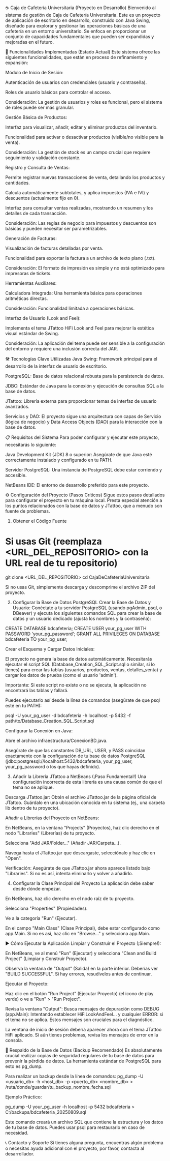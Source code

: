 ☕ Caja de Cafetería Universitaria (Proyecto en Desarrollo)
Bienvenido al sistema de gestión de  Caja de Cafetería Universitaria. Este es un proyecto de aplicación de escritorio en desarrollo, construido con Java Swing, diseñado para explorar y gestionar las operaciones básicas de una cafetería en un entorno universitario. Se enfoca en proporcionar un conjunto de capacidades fundamentales que pueden ser expandidas y mejoradas en el futuro.

🚀 Funcionalidades Implementadas (Estado Actual)
Este sistema ofrece las siguientes funcionalidades, que están en proceso de refinamiento y expansión:

Módulo de Inicio de Sesión:

Autenticación de usuarios con credenciales (usuario y contraseña).

Roles de usuario básicos para controlar el acceso.

Consideración: La gestión de usuarios y roles es funcional, pero el sistema de roles puede ser más granular.

Gestión Básica de Productos:

Interfaz para visualizar, añadir, editar y eliminar productos del inventario.

Funcionalidad para activar o desactivar productos (visible/no visible para la venta).

Consideración: La gestión de stock es un campo crucial que requiere seguimiento y validación constante.

Registro y Consulta de Ventas:

Permite registrar nuevas transacciones de venta, detallando los productos y cantidades.

Calcula automáticamente subtotales, y aplica impuestos (IVA e IVI) y descuentos (actualmente fijo en 0).

Interfaz para consultar ventas realizadas, mostrando un resumen y los detalles de cada transacción.

Consideración: Las reglas de negocio para impuestos y descuentos son básicas y pueden necesitar ser parametrizables.

Generación de Facturas:

Visualización de facturas detalladas por venta.

Funcionalidad para exportar la factura a un archivo de texto plano (.txt).

Consideración: El formato de impresión es simple y no está optimizado para impresoras de tickets.

Herramientas Auxiliares:

Calculadora Integrada: Una herramienta básica para operaciones aritméticas directas.

Consideración: Funcionalidad limitada a operaciones básicas.

Interfaz de Usuario (Look and Feel):

Implementa el tema JTattoo HiFi Look and Feel para mejorar la estética visual estándar de Swing.

Consideración: La aplicación del tema puede ser sensible a la configuración del entorno y requiere una inclusión correcta del JAR.

🛠️ Tecnologías Clave Utilizadas
Java Swing: Framework principal para el desarrollo de la interfaz de usuario de escritorio.

PostgreSQL: Base de datos relacional robusta para la persistencia de datos.

JDBC: Estándar de Java para la conexión y ejecución de consultas SQL a la base de datos.

JTattoo: Librería externa para proporcionar temas de interfaz de usuario avanzados.

Servicios y DAO: El proyecto sigue una arquitectura con capas de Servicio (lógica de negocio) y Data Access Objects (DAO) para la interacción con la base de datos.

📋 Requisitos del Sistema
Para poder configurar y ejecutar este proyecto, necesitarás lo siguiente:

Java Development Kit (JDK) 8 o superior: Asegúrate de que Java esté correctamente instalado y configurado en tu PATH.

Servidor PostgreSQL: Una instancia de PostgreSQL debe estar corriendo y accesible.

NetBeans IDE: El entorno de desarrollo preferido para este proyecto.

⚙️ Configuración del Proyecto (Pasos Críticos)
Sigue estos pasos detallados para configurar el proyecto en tu máquina local. Presta especial atención a los puntos relacionados con la base de datos y JTattoo, que a menudo son fuente de problemas.

1. Obtener el Código Fuente
# Si usas Git (reemplaza <URL_DEL_REPOSITORIO> con la URL real de tu repositorio)
git clone <URL_DEL_REPOSITORIO>
cd CajaDeCafeteriaUniversitaria


Si no usas Git, simplemente descarga y descomprime el archivo ZIP del proyecto.

2. Configurar la Base de Datos PostgreSQL
Crear la Base de Datos y Usuario: Conéctate a tu servidor PostgreSQL (usando pgAdmin, psql, o DBeaver) y ejecuta los siguientes comandos SQL para crear la base de datos y un usuario dedicado (ajusta los nombres y la contraseña):

CREATE DATABASE bdcafeteria;
CREATE USER your_pg_user WITH PASSWORD 'your_pg_password';
GRANT ALL PRIVILEGES ON DATABASE bdcafeteria TO your_pg_user;


Crear el Esquema y Cargar Datos Iniciales:

El proyecto no genera la base de datos automáticamente. Necesitarás ejecutar el script SQL (Database_Creation_SQL_Script.sql o similar, si lo tienes) para crear las tablas (usuarios, productos, ventas, detalles_venta) y cargar los datos de prueba (como el usuario 'admin').

Importante: Si este script no existe o no se ejecuta, la aplicación no encontrará las tablas y fallará.

Puedes ejecutarlo así desde la línea de comandos (asegúrate de que psql esté en tu PATH):

psql -U your_pg_user -d bdcafeteria -h localhost -p 5432 -f path/to/Database_Creation_SQL_Script.sql


Configurar la Conexión en Java:

Abre el archivo infraestructura/ConexionBD.java.

Asegúrate de que las constantes DB_URL, USER, y PASS coincidan exactamente con la configuración de tu base de datos PostgreSQL (jdbc:postgresql://localhost:5432/bdcafeteria, your_pg_user, your_pg_password o los que hayas definido).

3. Añadir la Librería JTattoo a NetBeans (¡Paso Fundamental!)
Una configuración incorrecta de esta librería es una causa común de que el tema no se aplique.

Descarga JTattoo.jar: Obtén el archivo JTattoo.jar de la página oficial de JTattoo. Guárdalo en una ubicación conocida en tu sistema (ej., una carpeta lib dentro de tu proyecto).

Añadir a Librerías del Proyecto en NetBeans:

En NetBeans, en la ventana "Projects" (Proyectos), haz clic derecho en el nodo "Libraries" (Librerías) de tu proyecto.

Selecciona "Add JAR/Folder..." (Añadir JAR/Carpeta...).

Navega hasta el JTattoo.jar que descargaste, selecciónalo y haz clic en "Open".

Verificación: Asegúrate de que JTattoo.jar ahora aparece listado bajo "Libraries". Si no es así, intenta eliminarlo y volver a añadirlo.

4. Configurar la Clase Principal del Proyecto
La aplicación debe saber desde dónde empezar.

En NetBeans, haz clic derecho en el nodo raíz de tu proyecto.

Selecciona "Properties" (Propiedades).

Ve a la categoría "Run" (Ejecutar).

En el campo "Main Class" (Clase Principal), debe estar configurado como app.Main. Si no es así, haz clic en "Browse..." y selecciona app.Main.

▶️ Cómo Ejecutar la Aplicación
Limpiar y Construir el Proyecto (¡Siempre!):

En NetBeans, ve al menú "Run" (Ejecutar) y selecciona "Clean and Build Project" (Limpiar y Construir Proyecto).

Observa la ventana de "Output" (Salida) en la parte inferior. Deberías ver "BUILD SUCCESSFUL". Si hay errores, resuélvelos antes de continuar.

Ejecutar el Proyecto:

Haz clic en el botón "Run Project" (Ejecutar Proyecto) (el icono de play verde) o ve a "Run" > "Run Project".

Revisa la ventana "Output": Busca mensajes de depuración como DEBUG (app.Main): Intentando establecer HiFiLookAndFeel... y cualquier ERROR: si el tema no se aplica. Estos mensajes son cruciales para el diagnóstico.

La ventana de inicio de sesión debería aparecer ahora con el tema JTattoo HiFi aplicado. Si aún tienes problemas, revisa los mensajes de error en la consola.

💾 Respaldo de la Base de Datos (Backup Recomendado)
Es absolutamente crucial realizar copias de seguridad regulares de tu base de datos para prevenir la pérdida de datos. La herramienta estándar de PostgreSQL para esto es pg_dump.

Para realizar un backup desde la línea de comandos:
pg_dump -U <usuario_db> -h <host_db> -p <puerto_db> <nombre_db> > /ruta/donde/guardar/tu_backup_nombre_fecha.sql


Ejemplo Práctico:

pg_dump -U your_pg_user -h localhost -p 5432 bdcafeteria > C:/backups/bdcafeteria_20250809.sql

Este comando creará un archivo SQL que contiene la estructura y los datos de tu base de datos. Puedes usar psql para restaurarlo en caso de necesidad.

📞 Contacto y Soporte
Si tienes alguna pregunta, encuentras algún problema o necesitas ayuda adicional con el proyecto, por favor,  contacta al desarrollador.
